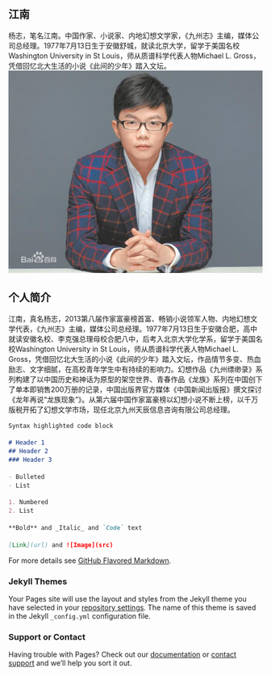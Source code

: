 ## 江南
杨志，笔名江南。中国作家、小说家、内地幻想文学家，《九州志》主编，媒体公司总经理。1977年7月13日生于安徽舒城，就读北京大学，留学于美国名校Washington University in St Louis，师从质谱科学代表人物Michael L. Gross，凭借回忆北大生活的小说《此间的少年》踏入文坛。
![91ef76c6a7efce1b591c4243a551f3deb48f6500.jpg](91ef76c6a7efce1b591c4243a551f3deb48f6500.jpg)

## 个人简介
江南，真名杨志，2013第八届作家富豪榜首富、畅销小说领军人物、内地幻想文学代表，《九州志》主编，媒体公司总经理。1977年7月13日生于安徽合肥，高中就读安徽名校、李克强总理母校合肥八中，后考入北京大学化学系，留学于美国名校Washington University in St Louis，师从质谱科学代表人物Michael L. Gross，凭借回忆北大生活的小说《此间的少年》踏入文坛，作品情节多变、热血励志、文字细腻，在高校青年学生中有持续的影响力。幻想作品《九州缥缈录》系列构建了以中国历史和神话为原型的架空世界、青春作品《龙族》系列在中国创下了单本即销售200万册的记录，中国出版界官方媒体《中国新闻出版报》撰文探讨《龙年再说“龙族现象”》。从第六届中国作家富豪榜以幻想小说不断上榜，以千万版税开拓了幻想文学市场，现任北京九州天辰信息咨询有限公司总经理。



```markdown
Syntax highlighted code block

# Header 1
## Header 2
### Header 3

- Bulleted
- List

1. Numbered
2. List

**Bold** and _Italic_ and `Code` text

[Link](url) and ![Image](src)
```

For more details see [GitHub Flavored Markdown](https://guides.github.com/features/mastering-markdown/).

### Jekyll Themes

Your Pages site will use the layout and styles from the Jekyll theme you have selected in your [repository settings](https://github.com/shockyang/shockyang.github.io/settings). The name of this theme is saved in the Jekyll `_config.yml` configuration file.

### Support or Contact

Having trouble with Pages? Check out our [documentation](https://help.github.com/categories/github-pages-basics/) or [contact support](https://github.com/contact) and we’ll help you sort it out.
